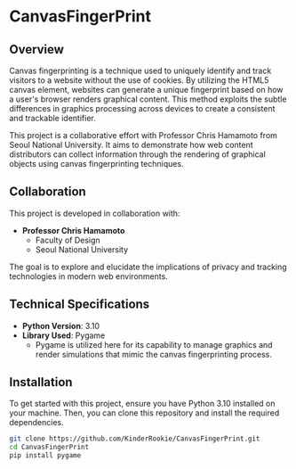 # CanvasFingerPrint


## Overview
Canvas fingerprinting is a technique used to uniquely identify and track visitors to a website without the use of cookies. By utilizing the HTML5 canvas element, websites can generate a unique fingerprint based on how a user's browser renders graphical content. This method exploits the subtle differences in graphics processing across devices to create a consistent and trackable identifier.

This project is a collaborative effort with Professor Chris Hamamoto from Seoul National University. It aims to demonstrate how web content distributors can collect information through the rendering of graphical objects using canvas fingerprinting techniques.

## Collaboration
This project is developed in collaboration with:
- **Professor Chris Hamamoto**
  - Faculty of Design
  - Seoul National University

The goal is to explore and elucidate the implications of privacy and tracking technologies in modern web environments.

## Technical Specifications
- **Python Version**: 3.10
- **Library Used**: Pygame
  - Pygame is utilized here for its capability to manage graphics and render simulations that mimic the canvas fingerprinting process.

## Installation
To get started with this project, ensure you have Python 3.10 installed on your machine. Then, you can clone this repository and install the required dependencies.

```bash
git clone https://github.com/KinderRookie/CanvasFingerPrint.git
cd CanvasFingerPrint
pip install pygame


